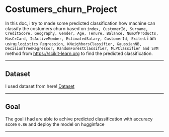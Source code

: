 # Costumers_churn_Project

In this doc, i try to made some predicted classification how machine can classify the costumers churn based on `index, CustomerId, Surname, CreditScore, Geography, Gender, Age, Tenure, Balance, NumOfProducts, HasCrCard, IsActiveMember, EstimatedSalary, CustomerId, Exited`. i am using `logistics Regression, KNeighborsClassifier, GaussianNB, DecisionTreeRegressor, RandomForestClassifier, MLPClassifier and SVM` method from https://scikit-learn.org to find the predicted classification.

---

## Dataset

I used dataset from here! [Dataset](https://www.kaggle.com/datasets/kukuroo3/churn-model-data-set-competition-form)

---

## Goal

The goal i had are able to achive predicted classification with accuracy score `0.86` and deploy the model on hugginface

---
